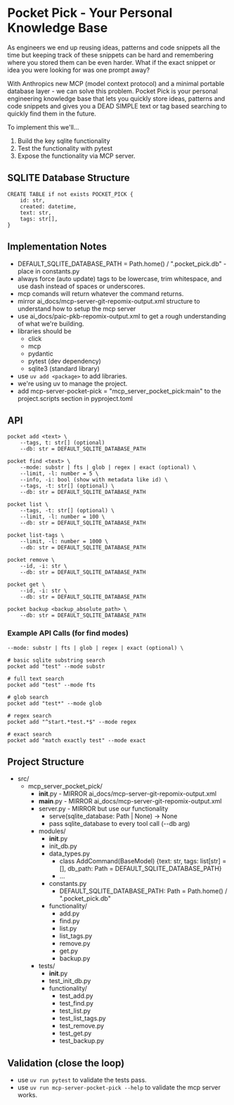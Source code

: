 # Pocket Pick - Your Personal Knowledge Base

As engineers we end up reusing ideas, patterns and code snippets all the time but keeping track of these snippets can be hard and remembering where you stored them can be even harder. What if the exact snippet or idea you were looking for was one prompt away?

With Anthropics new MCP (model context protocol) and a minimal portable database layer - we can solve this problem. Pocket Pick is your personal engineering knowledge base that lets you quickly store ideas, patterns and code snippets and gives you a DEAD SIMPLE text or tag based searching to quickly find them in the future.

To implement this we'll...
1. Build the key sqlite functionality
2. Test the functionality with pytest
3. Expose the functionality via MCP server.

## SQLITE Database Structure

```
CREATE TABLE if not exists POCKET_PICK {
    id: str,
    created: datetime,
    text: str,
    tags: str[],
}
```

## Implementation Notes
- DEFAULT_SQLITE_DATABASE_PATH = Path.home() / ".pocket_pick.db" - place in constants.py
- always force (auto update) tags to be lowercase, trim whitespace, and use dash instead of spaces or underscores.
- mcp comands will return whatever the command returns.
- mirror ai_docs/mcp-server-git-repomix-output.xml structure to understand how to setup the mcp server
- use ai_docs/paic-pkb-repomix-output.xml to get a rough understanding of what we're building.
- libraries should be
  - click
  - mcp
  - pydantic
  - pytest (dev dependency)
  - sqlite3 (standard library)
- use `uv add <package>` to add libraries.
- we're using uv to manage the project.
- add mcp-server-pocket-pick = "mcp_server_pocket_pick:main" to the project.scripts section in pyproject.toml

## API

```
pocket add <text> \
    --tags, t: str[] (optional)
    --db: str = DEFAULT_SQLITE_DATABASE_PATH

pocket find <text> \
    --mode: substr | fts | glob | regex | exact (optional) \
    --limit, -l: number = 5 \
    --info, -i: bool (show with metadata like id) \
    --tags, -t: str[] (optional) \
    --db: str = DEFAULT_SQLITE_DATABASE_PATH

pocket list \
    --tags, -t: str[] (optional) \
    --limit, -l: number = 100 \
    --db: str = DEFAULT_SQLITE_DATABASE_PATH

pocket list-tags \
    --limit, -l: number = 1000 \
    --db: str = DEFAULT_SQLITE_DATABASE_PATH

pocket remove \
    --id, -i: str \
    --db: str = DEFAULT_SQLITE_DATABASE_PATH

pocket get \
    --id, -i: str \
    --db: str = DEFAULT_SQLITE_DATABASE_PATH

pocket backup <backup_absolute_path> \
    --db: str = DEFAULT_SQLITE_DATABASE_PATH
```

### Example API Calls (for find modes)
    --mode: substr | fts | glob | regex | exact (optional) \

```
# basic sqlite substring search
pocket add "test" --mode substr

# full text search
pocket add "test" --mode fts

# glob search
pocket add "test*" --mode glob

# regex search
pocket add "^start.*test.*$" --mode regex

# exact search
pocket add "match exactly test" --mode exact
```

## Project Structure
- src/
  - mcp_server_pocket_pick/
    - __init__.py - MIRROR ai_docs/mcp-server-git-repomix-output.xml
    - __main__.py - MIRROR ai_docs/mcp-server-git-repomix-output.xml
    - server.py - MIRROR but use our functionality
      - serve(sqlite_database: Path | None) -> None
      - pass sqlite_database to every tool call (--db arg)
    - modules/
      - __init__.py
      - init_db.py
      - data_types.py
        - class AddCommand(BaseModel) {text: str, tags: list[str] = [], db_path: Path = DEFAULT_SQLITE_DATABASE_PATH}
        - ...
      - constants.py
        - DEFAULT_SQLITE_DATABASE_PATH: Path = Path.home() / ".pocket_pick.db"
      - functionality/
        - add.py
        - find.py
        - list.py
        - list_tags.py
        - remove.py
        - get.py
        - backup.py
    - tests/
      - __init__.py
      - test_init_db.py
      - functionality/
        - test_add.py
        - test_find.py
        - test_list.py
        - test_list_tags.py
        - test_remove.py
        - test_get.py
        - test_backup.py
    

## Validation (close the loop)
- use `uv run pytest` to validate the tests pass.
- use `uv run mcp-server-pocket-pick --help` to validate the mcp server works.